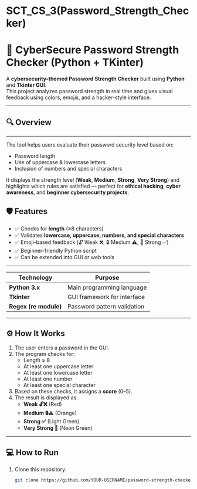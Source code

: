 # SCT_CS_3(Password_Strength_Checker)
# 🔐 CyberSecure Password Strength Checker (Python + TKinter)

A **cybersecurity-themed Password Strength Checker** built using **Python** and **Tkinter GUI**.  
This project analyzes password strength in real time and gives visual feedback using colors, emojis, and a hacker-style interface.

---

## 🔍 Overview

---
The tool helps users evaluate their password security level based on:
- Password length  
- Use of uppercase & lowercase letters  
- Inclusion of numbers and special characters  

It displays the strength level (**Weak**, **Medium**, **Strong**, **Very Strong**) and highlights which rules are satisfied — perfect for **ethical hacking**, **cyber awareness**, and **beginner cybersecurity projects**.

## 🛡️ Features
- ✅ Checks for **length** (≥8 characters)  
- ✅ Validates **lowercase, uppercase, numbers, and special characters**  
- ✅ Emoji-based feedback (🔓 Weak ❌, 🔒 Medium ⚠️, 🔐 Strong ✅)  
- ✅ Beginner-friendly Python script  
- ✅ Can be extended into GUI or web tools  

---

| Technology | Purpose |
|-------------|----------|
| **Python 3.x** | Main programming language |
| **Tkinter** | GUI framework for interface |
| **Regex (re module)** | Password pattern validation |

---

## ⚙️ How It Works

1. The user enters a password in the GUI.  
2. The program checks for:
   - Length ≥ 8  
   - At least one uppercase letter  
   - At least one lowercase letter  
   - At least one number  
   - At least one special character  
3. Based on these checks, it assigns a **score** (0–5).  
4. The result is displayed as:
   - **Weak 🔓❌** (Red)  
   - **Medium 🔒⚠️** (Orange)  
   - **Strong ✅** (Light Green)  
   - **Very Strong 🔐** (Neon Green)  

---

## 💻 How to Run

1. Clone this repository:
   ```bash
   git clone https://github.com/YOUR-USERNAME/password-strength-checker-python.git

